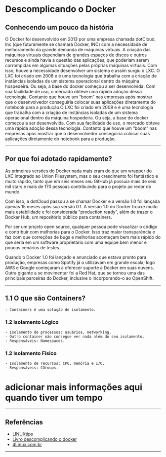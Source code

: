 # Descomplicando o Docker

## Conhecendo um pouco da história
O Docker foi desenvolvido em 2013 por uma empresa chamada dotCloud, Inc (que futuramente se chamará Docker, INC) com a necessidade de melhoramento da grande demanda de máquinas virtuais. A criação das máquinas virtuais dependiam de grandes espaços de discos e outros recursos e ainda havia a questão das aplicações, que poderiam serem corrompidas em algumas situações pelas próprias máquinas virtuais. Com isso, houve a necessidade desenvolver um sistema e assim surgiu o LXC.
O LXC foi criado em 2008 e é uma tecnologia que trabalha com a criação de instâncias isoladas de um sistema operacional dentro da máquina hospedeira. Ou seja, a base do docker começou a ser desenvolvida. Com sua facilidade de uso, o mercado obteve uma rápida adoção dessa tecnologia. Contanto que houve um “boom” nas empresas após mostrar que o desenvolvedor conseguiria colocar suas aplicações diretamente do notebook para a produção.O LXC foi criado em 2008 e é uma tecnologia que trabalha com a criação de instâncias isoladas de um sistema operacional dentro da máquina hospedeira. Ou seja, a base do docker começou a ser desenvolvida. Com sua facilidade de uso, o mercado obteve uma rápida adoção dessa tecnologia. Contanto que houve um “boom” nas empresas após mostrar que o desenvolvedor conseguiria colocar suas aplicações diretamente do notebook para a produção.

---
## Por que foi adotado rapidamente?
As primeiras versões do Docker nada mais eram do que um wrapper do LXC integrado ao Union Filesystem, mas o seu crescimento foi fantástico e muito rápido, tanto que em seis meses seu GitHub já possuía mais de seis mil stars e mais de 170 pessoas contribuindo para o projeto ao redor do mundo.

Com isso, a dotCloud passou a se chamar Docker e a versão 1.0 foi lançada apenas 15 meses após sua versão 0.1. A versão 1.0 do Docker trouxe muito mais estabilidade e foi considerada "production ready", além de trazer o Docker Hub, um repositório público para containers.

Por ser um projeto open source, qualquer pessoa pode visualizar o código e contribuir com melhorias para o Docker. Isso traz maior transparência e faz com que correções de bugs e melhorias aconteçam bem mais rápido do que seria em um software proprietário com uma equipe bem menor e poucos cenários de testes.

Quando o Docker 1.0 foi lançado e anunciado que estava pronto para produção, empresas como Spotify já o utilizavam em grande escala; logo AWS e Google começaram a oferecer suporte a Docker em suas nuvens. Outra gigante a se movimentar foi a Red Hat, que se tornou uma das principais parceiras do Docker, inclusive o incorporando-o ao OpenShift.

---
## **1.1** O que são Containers?
    - Containers é uma solução de isolamento.

### **1.2** Isolamento Lógico
    - Isolamento de processos: usuários, networking.
    - Outro container não consegue ver nada além do seu isolamento.
    - Responsáveis: Namespaces.

### **1.2** Isolamento Físico
    - Isolamento de recursos: CPU, memória e I/O.
    - Responsáveis: CGroups.

 # adicionar mais informações aqui quando tiver um tempo
---
## Referências
 - [LINUXtips](https://www.youtube.com/c/LinuxTips)
 - [Livro descomplicando o docker](https://livro.descomplicandodocker.com.br/chapters/chapter_02.html)
 - [4Linux.com.br](https://4linux.com.br/o-que-e-docker/#:~:text=O%20Docker%20foi%20desenvolvido%20em,grande%20demanda%20de%20m%C3%A1quinas%20virtuais.)

---
